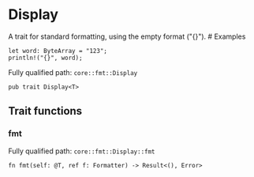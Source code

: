 # Display

A trait for standard formatting, using the empty format ("{}").  # Examples
```cairo
let word: ByteArray = "123";
println!("{}", word);
```

Fully qualified path: `core::fmt::Display`

<pre><code class="language-rust">pub trait Display&lt;T&gt;</code></pre>

## Trait functions

### fmt

Fully qualified path: `core::fmt::Display::fmt`

<pre><code class="language-rust">fn fmt(self: @T, ref f: Formatter) -&gt; Result&lt;(), Error&gt;</code></pre>



